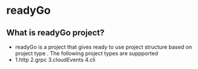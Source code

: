 # readyGo 

## What is readyGo project?

- readyGo is a project that gives ready to use project structure  based on project type .
  The following project types are suppported      
- 
    1.http
    2.grpc
    3.cloudEvents
    4.cli
